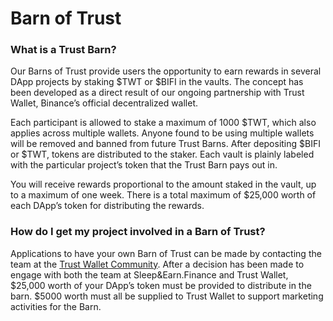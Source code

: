 # Barn of Trust

### **What is a Trust Barn?**

Our Barns of Trust provide users the opportunity to earn rewards in several DApp projects by staking $TWT or $BIFI in the vaults. The concept has been developed as a direct result of our ongoing partnership with Trust Wallet, Binance’s official decentralized wallet.

Each participant is allowed to stake a maximum of 1000 $TWT, which also applies across multiple wallets. Anyone found to be using multiple wallets will be removed and banned from future Trust Barns. After depositing $BIFI or $TWT, tokens are distributed to the staker. Each vault is plainly labeled with the particular project’s token that the Trust Barn pays out in.

You will receive rewards proportional to the amount staked in the vault, up to a maximum of one week. There is a total maximum of $25,000 worth of each DApp’s token for distributing the rewards.

### **How do I get my project involved in a Barn of Trust?**

Applications to have your own Barn of Trust can be made by contacting the team at the [Trust Wallet Community](https://community.trustwallet.com/). After a decision has been made to engage with both the team at Sleep&Earn.Finance and Trust Wallet, $25,000 worth of your DApp’s token must be provided to distribute in the barn. $5000 worth must all be supplied to Trust Wallet to support marketing activities for the Barn.

